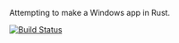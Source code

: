 Attempting to make a Windows app in Rust.

[![Build Status](https://ci.appveyor.com/api/projects/status/y9qp29r5nxgdm4ot?svg=true)](https://ci.appveyor.com/project/p-jackson/rustapp)
